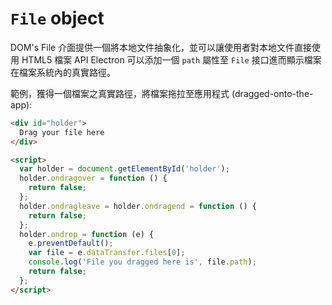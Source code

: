 # `File` object

DOM's File 介面提供一個將本地文件抽象化，並可以讓使用者對本地文件直接使用 HTML5 檔案 API
Electron 可以添加一個 `path` 屬性至 `File` 接口進而顯示檔案在檔案系統內的真實路徑。

範例，獲得一個檔案之真實路徑，將檔案拖拉至應用程式 (dragged-onto-the-app):

```html
<div id="holder">
  Drag your file here
</div>

<script>
  var holder = document.getElementById('holder');
  holder.ondragover = function () {
    return false;
  };
  holder.ondragleave = holder.ondragend = function () {
    return false;
  };
  holder.ondrop = function (e) {
    e.preventDefault();
    var file = e.dataTransfer.files[0];
    console.log('File you dragged here is', file.path);
    return false;
  };
</script>
```
